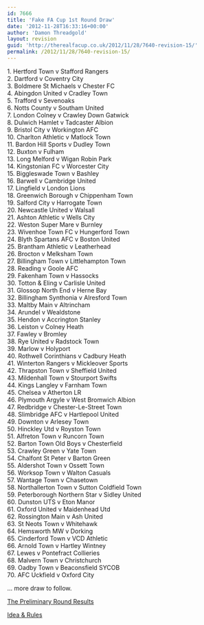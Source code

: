 ```yaml
---
id: 7666
title: 'Fake FA Cup 1st Round Draw'
date: '2012-11-28T16:33:16+00:00'
author: 'Damon Threadgold'
layout: revision
guid: 'http://therealfacup.co.uk/2012/11/28/7640-revision-15/'
permalink: /2012/11/28/7640-revision-15/
---
```


1\. Hertford Town v Stafford Rangers  
2\. Dartford v Coventry City  
3\. Boldmere St Michaels v Chester FC  
4\. Abingdon United v Cradley Town  
5\. Trafford v Sevenoaks  
6\. Notts County v Southam United  
7\. London Colney v Crawley Down Gatwick  
8\. Dulwich Hamlet v Tadcaster Albion  
9\. Bristol City v Workington AFC  
10\. Charlton Athletic v Matlock Town  
11\. Bardon Hill Sports v Dudley Town  
12\. Buxton v Fulham  
13\. Long Melford v Wigan Robin Park  
14\. Kingstonian FC v Worcester City  
15\. Biggleswade Town v Bashley  
16\. Barwell v Cambridge United  
17\. Lingfield v London Lions  
18\. Greenwich Borough v Chippenham Town  
19\. Salford City v Harrogate Town  
20\. Newcastle United v Walsall  
21\. Ashton Athletic v Wells City  
22\. Weston Super Mare v Burnley  
23\. Wivenhoe Town FC v Hungerford Town  
24\. Blyth Spartans AFC v Boston United  
25\. Brantham Athletic v Leatherhead  
26\. Brocton v Melksham Town  
27\. Billingham Town v Littlehampton Town  
28\. Reading v Goole AFC  
29\. Fakenham Town v Hassocks  
30\. Totton &amp; Eling v Carlisle United  
31\. Glossop North End v Herne Bay  
32\. Billingham Synthonia v Alresford Town  
33\. Maltby Main v Altrincham  
34\. Arundel v Wealdstone  
35\. Hendon v Accrington Stanley  
36\. Leiston v Colney Heath  
37\. Fawley v Bromley  
38\. Rye United v Radstock Town  
39\. Marlow v Holyport  
40\. Rothwell Corinthians v Cadbury Heath  
41\. Winterton Rangers v Mickleover Sports  
42\. Thrapston Town v Sheffield United  
43\. Mildenhall Town v Stourport Swifts  
44\. Kings Langley v Farnham Town  
45\. Chelsea v Atherton LR  
46\. Plymouth Argyle v West Bromwich Albion  
47\. Redbridge v Chester-Le-Street Town  
48\. Slimbridge AFC v Hartlepool United  
49\. Downton v Arlesey Town  
50\. Hinckley Utd v Royston Town  
51\. Alfreton Town v Runcorn Town  
52\. Barton Town Old Boys v Chesterfield  
53\. Crawley Green v Yate Town  
54\. Chalfont St Peter v Barton Green  
55\. Aldershot Town v Ossett Town  
56\. Worksop Town v Walton Casuals  
57\. Wantage Town v Chasetown  
58\. Northallerton Town v Sutton Coldfield Town  
59\. Peterborough Northern Star v Sidley United  
60\. Dunston UTS v Eton Manor  
61\. Oxford United v Maidenhead Utd  
62\. Rossington Main v Ash United  
63\. St Neots Town v Whitehawk  
64\. Hemsworth MW v Dorking  
65\. Cinderford Town v VCD Athletic  
66\. Arnold Town v Hartley Wintney  
67\. Lewes v Pontefract Collieries  
68\. Malvern Town v Christchurch  
69\. Oadby Town v Beaconsfield SYCOB  
70\. AFC Uckfield v Oxford City

… more draw to follow.

[The Preliminary Round Results](http://therealfacup.co.uk/2012/08/04/preliminary-round-results/)

[Idea &amp; Rules](http://therealfacup.co.uk/2012/07/11/the-fake-fa-cup/)